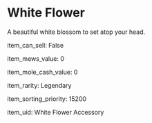 # White Flower

A beautiful white blossom to set atop your head.

item_can_sell: False

item_mews_value: 0

item_mole_cash_value: 0

item_rarity: Legendary

item_sorting_priority: 15200

item_uid: White Flower Accessory